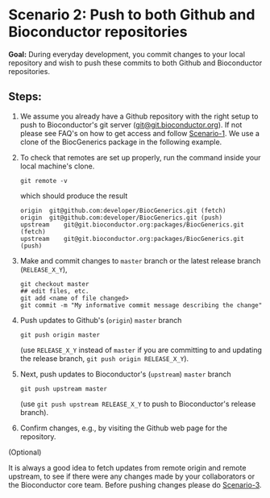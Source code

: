 # Scenario 2: Push to both Github and Bioconductor repositories

**Goal:** During everyday development, you commit changes to your local repository and wish to push these commits to both Github and Bioconductor repositories.

## Steps:

1. We assume you already have a Github repository with the right setup to push to Bioconductor's git server (git@git.bioconductor.org). If not please see FAQ's on how to get access and follow [Scenario-1][]. We use a clone of the BiocGenerics package in the following example.

2.  To check that remotes are set up properly, run the command inside your local machine's clone.

    ```
    git remote -v
    ```

    which should produce the result

    ```
    origin  git@github.com:developer/BiocGenerics.git (fetch)
    origin  git@github.com:developer/BiocGenerics.git (push)
    upstream    git@git.bioconductor.org:packages/BiocGenerics.git (fetch)
    upstream    git@git.bioconductor.org:packages/BiocGenerics.git (push)
    ```

3. Make and commit changes to `master` branch or the latest release branch (`RELEASE_X_Y`),

    ```
    git checkout master
    ## edit files, etc.
    git add <name of file changed>
    git commit -m "My informative commit message describing the change"
    ```

4. Push updates to Github's (`origin`) `master` branch

    ```
    git push origin master
    ```

    (use `RELEASE_X_Y` instead of `master` if you are committing to and updating the release branch, `git push origin RELEASE_X_Y`).

5.  Next, push updates to Bioconductor's (`upstream`) `master` branch

    ```
    git push upstream master
    ```

    (use `git push upstream RELEASE_X_Y` to push to Bioconductor's release branch).

6. Confirm changes, e.g., by visiting the Github web page for the repository.

(Optional)

It is always a good idea to fetch updates from remote origin and remote upstream, to see if there were any changes made by your collaborators or the Bioconductor core team. Before pushing changes please do [Scenario-3][].


[Scenario-1]: scenario-1-svn-to-github.md
[Scenario-3]: scenario-3-pull-from-gitbioc-push-github.md
